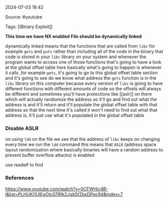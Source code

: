 
2024-07-03 18:42

Source: #youtube 

Tags: [[Binary Exploit]]

**This time we have NX enabled** 
**File should be dynamically linked** 

dynamically linked means that the functions that are called from `libc` for example `gets` and `puts` rather than including all of the code in the binary that code is stored in your `libc` library on your system and whenever the program wants to access one of those functions that's going to have a look at the global offset table
here basically what's going to happen is whenever it calls ,for example `gets`, it's going to go to this global offset table section and it's going to see do we know what address the `gets` function is in the `libc` library on this computer because every version of `libc` is going to have different functions with different amounts of code so the offsets will always be different and sometimes you'll have protections like [[aslr]] on there which will actually randomize the address so it'll go and find out what the address is and it'll return and it'll populate the global offset table with that address so that the next time it's called it won't need to find out what that address is, it'll just use what it's populated in the global offset table
### Disable ASLR

on using `ldd` on the file we see that the address of `libc` keeps on changing every time we run the `ldd` command this means that `ASLR` (address space layout randomization where basically binaries will have a random address to prevent buffer overflow attacks) is enabled

use readelf to find 
### References
https://www.youtube.com/watch?v=0CFWHjc4B-I&list=PLHUKi1UlEgOIc07Rfk2Jgb5fZbxDPec94&index=7